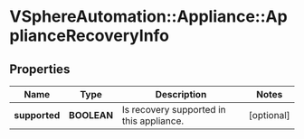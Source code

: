 # VSphereAutomation::Appliance::ApplianceRecoveryInfo

## Properties
Name | Type | Description | Notes
------------ | ------------- | ------------- | -------------
**supported** | **BOOLEAN** | Is recovery supported in this appliance. | [optional] 


